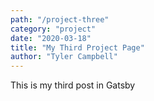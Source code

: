```yaml
---
path: "/project-three"
category: "project"
date: "2020-03-18"
title: "My Third Project Page"
author: "Tyler Campbell"
---
```


This is my third post in Gatsby
